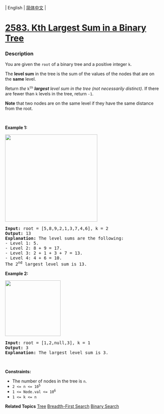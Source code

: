 | English | [简体中文](README.md) |

# [2583. Kth Largest Sum in a Binary Tree](https://leetcode.cn/problems/kth-largest-sum-in-a-binary-tree)
 ### Description
<p>You are given the <code>root</code> of a binary tree and a positive integer <code>k</code>.</p>

<p>The <strong>level sum</strong> in the tree is the sum of the values of the nodes that are on the <strong>same</strong> level.</p>

<p>Return<em> the </em><code>k<sup>th</sup></code><em> <strong>largest</strong> level sum in the tree (not necessarily distinct)</em>. If there are fewer than <code>k</code> levels in the tree, return <code>-1</code>.</p>

<p><strong>Note</strong> that two nodes are on the same level if they have the same distance from the root.</p>

<p>&nbsp;</p>
<p><strong class="example">Example 1:</strong></p>
<img alt="" src="https://assets.leetcode.com/uploads/2022/12/14/binaryytreeedrawio-2.png" style="width: 301px; height: 284px;" />
<pre>
<strong>Input:</strong> root = [5,8,9,2,1,3,7,4,6], k = 2
<strong>Output:</strong> 13
<strong>Explanation:</strong> The level sums are the following:
- Level 1: 5.
- Level 2: 8 + 9 = 17.
- Level 3: 2 + 1 + 3 + 7 = 13.
- Level 4: 4 + 6 = 10.
The 2<sup>nd</sup> largest level sum is 13.
</pre>

<p><strong class="example">Example 2:</strong></p>
<img alt="" src="https://assets.leetcode.com/uploads/2022/12/14/treedrawio-3.png" style="width: 181px; height: 181px;" />
<pre>
<strong>Input:</strong> root = [1,2,null,3], k = 1
<strong>Output:</strong> 3
<strong>Explanation:</strong> The largest level sum is 3.
</pre>

<p>&nbsp;</p>
<p><strong>Constraints:</strong></p>

<ul>
	<li>The number of nodes in the tree is <code>n</code>.</li>
	<li><code>2 &lt;= n &lt;= 10<sup>5</sup></code></li>
	<li><code>1 &lt;= Node.val &lt;= 10<sup>6</sup></code></li>
	<li><code>1 &lt;= k &lt;= n</code></li>
</ul>

**Related Topics**  [Tree](https://leetcode.cn/tag/tree) [Breadth-First Search](https://leetcode.cn/tag/breadth-first-search) [Binary Search](https://leetcode.cn/tag/binary-search) 